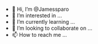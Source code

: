 - 👋 Hi, I’m @Jamessparo
- 👀 I’m interested in ...
- 🌱 I’m currently learning ...
- 💞️ I’m looking to collaborate on ...
- 📫 How to reach me ...

<!---
Jamessparo/Jamessparo is a ✨ special ✨ repository because its `README.md` (this file) appears on your GitHub profile.
You can click the Preview link to take a look at your changes.
--->
